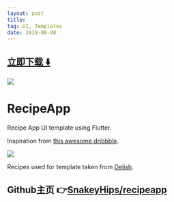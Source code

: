 ```yaml
---
layout: post
title:  
tag: UI, Templates
date: 2019-06-08
---
```


 


## [立即下载 ️⬇️ ](https://codeload.github.com/SnakeyHips/recipeapp/zip/master) 
<p-8> 

 
![](https://flutterawesome.com/content/images/2019/01/RecipeApp.jpg)
 
>
> 
>

 
# RecipeApp

Recipe App UI template using Flutter.

Inspiration from [this awesome dribbble](https://dribbble.com/shots/5299031-Recipe-Sharing-Food-Channel). 

![](https://raw.githubusercontent.com/SnakeyHips/recipeapp/master/recipedemo.gif)

Recipes used for template taken from [Delish](https://www.delish.com/).

## Github主页 👉[SnakeyHips/recipeapp](http://github.com/SnakeyHips/recipeapp)